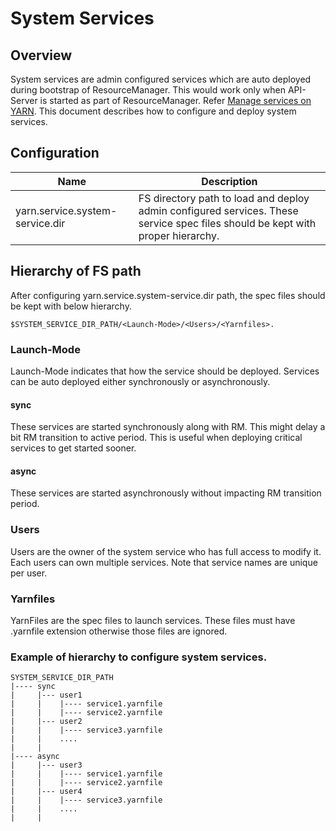 

# System Services

## Overview

System services are admin configured services which are auto deployed during bootstrap of ResourceManager. This would work only when API-Server is started as part of ResourceManager. Refer [Manage services on YARN](QuickStart.html#Manage_services_on_YARN_via_REST_API). This document describes how to configure and deploy system services.

## Configuration

Name  |  Description   
---|---  
yarn.service.system-service.dir |  FS directory path to load and deploy admin configured services. These service spec files should be kept with proper hierarchy.  
  
## Hierarchy of FS path

After configuring yarn.service.system-service.dir path, the spec files should be kept with below hierarchy.
    
    
    $SYSTEM_SERVICE_DIR_PATH/<Launch-Mode>/<Users>/<Yarnfiles>.
    

### Launch-Mode

Launch-Mode indicates that how the service should be deployed. Services can be auto deployed either synchronously or asynchronously.

#### sync

These services are started synchronously along with RM. This might delay a bit RM transition to active period. This is useful when deploying critical services to get started sooner.

#### async

These services are started asynchronously without impacting RM transition period.

### Users

Users are the owner of the system service who has full access to modify it. Each users can own multiple services. Note that service names are unique per user.

### Yarnfiles

YarnFiles are the spec files to launch services. These files must have .yarnfile extension otherwise those files are ignored.

### Example of hierarchy to configure system services.
    
    
    SYSTEM_SERVICE_DIR_PATH
    |---- sync
    |     |--- user1
    |     |    |---- service1.yarnfile
    |     |    |---- service2.yarnfile
    |     |--- user2
    |     |    |---- service3.yarnfile
    |     |    ....
    |     |
    |---- async
    |     |--- user3
    |     |    |---- service1.yarnfile
    |     |    |---- service2.yarnfile
    |     |--- user4
    |     |    |---- service3.yarnfile
    |     |    ....
    |     |
    
